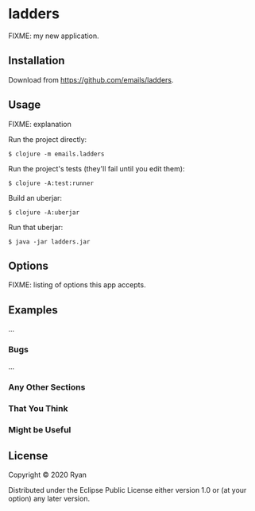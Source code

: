 # ladders

FIXME: my new application.

## Installation

Download from https://github.com/emails/ladders.

## Usage

FIXME: explanation

Run the project directly:

    $ clojure -m emails.ladders

Run the project's tests (they'll fail until you edit them):

    $ clojure -A:test:runner

Build an uberjar:

    $ clojure -A:uberjar

Run that uberjar:

    $ java -jar ladders.jar

## Options

FIXME: listing of options this app accepts.

## Examples

...

### Bugs

...

### Any Other Sections
### That You Think
### Might be Useful

## License

Copyright © 2020 Ryan

Distributed under the Eclipse Public License either version 1.0 or (at
your option) any later version.
